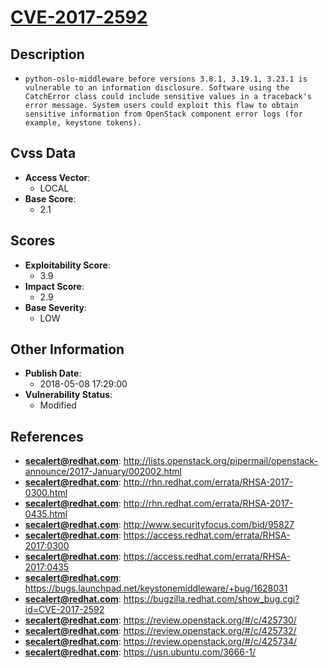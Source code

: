 
# [CVE-2017-2592](http://lists.openstack.org/pipermail/openstack-announce/2017-January/002002.html)

## Description

- `python-oslo-middleware before versions 3.8.1, 3.19.1, 3.23.1 is vulnerable to an information disclosure. Software using the CatchError class could include sensitive values in a traceback's error message. System users could exploit this flaw to obtain sensitive information from OpenStack component error logs (for example, keystone tokens).`

## Cvss Data

- **Access Vector**:
  - LOCAL
- **Base Score**:
  - 2.1

## Scores

- **Exploitability Score**:
  - 3.9
- **Impact Score**:
  - 2.9
- **Base Severity**:
  - LOW

## Other Information

- **Publish Date**:
  - 2018-05-08 17:29:00
- **Vulnerability Status**:
  - Modified

## References

- **secalert@redhat.com**: http://lists.openstack.org/pipermail/openstack-announce/2017-January/002002.html
- **secalert@redhat.com**: http://rhn.redhat.com/errata/RHSA-2017-0300.html
- **secalert@redhat.com**: http://rhn.redhat.com/errata/RHSA-2017-0435.html
- **secalert@redhat.com**: http://www.securityfocus.com/bid/95827
- **secalert@redhat.com**: https://access.redhat.com/errata/RHSA-2017:0300
- **secalert@redhat.com**: https://access.redhat.com/errata/RHSA-2017:0435
- **secalert@redhat.com**: https://bugs.launchpad.net/keystonemiddleware/+bug/1628031
- **secalert@redhat.com**: https://bugzilla.redhat.com/show_bug.cgi?id=CVE-2017-2592
- **secalert@redhat.com**: https://review.openstack.org/#/c/425730/
- **secalert@redhat.com**: https://review.openstack.org/#/c/425732/
- **secalert@redhat.com**: https://review.openstack.org/#/c/425734/
- **secalert@redhat.com**: https://usn.ubuntu.com/3666-1/
